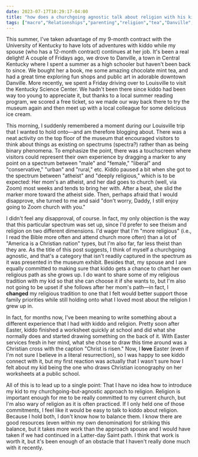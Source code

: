 ```yaml
---
date: 2023-07-17T10:29:17-04:00
title: "how does a churchgoing agnostic talk about religion with his kid?"
tags: ["macro","Relationships","parenting","religion","tea","Danville","Kentucky","Easter","Community of Christ","faith transition"]
---
```

This summer, I've taken advantage of my 9-month contract with the University of Kentucky to have lots of adventures with kiddo while my spouse (who has a 12-month contract) continues at her job. It's been a real delight! A couple of Fridays ago, we drove to Danville, a town in Central Kentucky where I spent a summer as a high schooler but haven't been back to since. We bought her a book, me some amazing chocolate mint tea, and had a great time exploring fun shops and public art in adorable downtown Danville. More recently, we spent a Friday driving over to Louisville to visit the Kentucky Science Center. We hadn't been there since kiddo had been way too young to appreciate it, but thanks to a local summer reading program, we scored a free ticket, so we made our way back there to try the museum again and then meet up with a local colleague for some delicious ice cream.

This morning, I suddenly remembered a moment during our Louisville trip that I wanted to hold onto—and am therefore blogging about. There was a neat activity on the top floor of the museum that encouraged visitors to think about things as existing on spectrums (spectra?) rather than as being binary phenomena. To emphasize the point, there was a touchscreen where visitors could represent their own experience by dragging a marker to any point on a spectrum between "male" and "female," "liberal" and "conservative," "urban" and "rural," etc. Kiddo paused a bit when she got to the spectrum between "atheist" and "deeply religious," which is to be expected: Her mom's an atheist, and her dad goes to church (well, via Zoom) most weeks and tends to bring her with. After a beat, she slid the marker more toward the atheist side. Then, perhaps afraid that I would disapprove, she turned to me and said "don't worry, Daddy, I still enjoy going to Zoom church with you."

I didn't feel any disapproval, of course. In fact, my only objection is the way that this particular spectrum was set up, since I'd prefer to see theism and religion on two different dimensions. I'd wager that I'm "more religious" (i.e., I read the Bible more often and attend church more often) than a lot of "America is a Christian nation" types, but I'm also far, far less theist than they are. As the title of this post suggests, I think of myself a churchgoing agnostic, and that's a category that isn't readily captured in the spectrum as it was presented in the museum exhibit. Besides that, my spouse and I are equally committed to making sure that kiddo gets a chance to chart her own religious path as she grows up. I do want to share some of my religious tradition with my kid so that she can choose it if she wants to, but I'm also not going to be upset if she follows after her mom's path—in fact, I **changed** my religious tradition to one that I felt would better support those family priorities while still holding onto what I loved most about the religion I grew up in.

In fact, for months now, I've been meaning to write something about a different experience that I had with kiddo and religion. Pretty soon after Easter, kiddo finished a worksheet quickly at school and did what she normally does and started drawing something on the back of it. With Easter services fresh in her mind, what she chose to draw this time around was a Christian cross with the caption "Christ is risen." Now, I **love** Easter (even if I'm not sure I believe in a literal resurrection), so I was happy to see kiddo connect with it, but my first reaction was actually that I wasn't sure how I felt about my kid being the one who draws Christian iconography on her worksheets at a public school.

All of this is to lead up to a single point: That I have no idea how to introduce my kid to my churchgoing-but-agnostic approach to religion. Religion is important enough for me to be really committed to my current church, but I'm also wary of religion as it is often practiced. If I only held one of those commitments, I feel like it would be easy to talk to kiddo about religion. Because I hold both, I don't know how to balance them. I know there are good resources (even within my own denomination) for striking this balance, but it takes more work than the approach spouse and I would have taken if we had continued in a Latter-day Saint path. I think that work is worth it, but it's been enough of an obstacle that I haven't really done much with it recently.